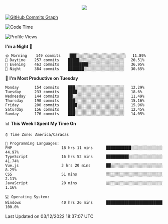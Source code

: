 <p align="center">
  <a href="http://www.github.com/thevacs">
    <img src="https://github-readme-streak-stats.herokuapp.com/?user=thevacs&stroke=ffffff&background=1c1917&ring=0891b2&fire=0891b2&currStreakNum=ffffff&currStreakLabel=0891b2&sideNums=ffffff&sideLabels=ffffff&dates=ffffff&hide_border=true" />
  </a>
  
  <a href="http://www.github.com/thevacs"><img src="https://activity-graph.herokuapp.com/graph?username=thevacs&bg_color=1c1917&color=ffffff&line=0891b2&point=ffffff&area_color=1c1917&area=true&hide_border=true&custom_title=GitHub%20Commits%20Graph" alt="GitHub Commits Graph" /></a>
 
</p>

<!--START_SECTION:waka-->
![Code Time](http://img.shields.io/badge/Code%20Time-923%20hrs%2020%20mins-blue)

![Profile Views](http://img.shields.io/badge/Profile%20Views-75-blue)

**I'm a Night 🦉** 

```text
🌞 Morning    149 commits    ███░░░░░░░░░░░░░░░░░░░░░░   11.89% 
🌆 Daytime    257 commits    █████░░░░░░░░░░░░░░░░░░░░   20.51% 
🌃 Evening    463 commits    █████████░░░░░░░░░░░░░░░░   36.95% 
🌙 Night      384 commits    ███████░░░░░░░░░░░░░░░░░░   30.65%

```
📅 **I'm Most Productive on Tuesday** 

```text
Monday       154 commits    ███░░░░░░░░░░░░░░░░░░░░░░   12.29% 
Tuesday      233 commits    ████░░░░░░░░░░░░░░░░░░░░░   18.6% 
Wednesday    144 commits    ██░░░░░░░░░░░░░░░░░░░░░░░   11.49% 
Thursday     190 commits    ███░░░░░░░░░░░░░░░░░░░░░░   15.16% 
Friday       200 commits    ████░░░░░░░░░░░░░░░░░░░░░   15.96% 
Saturday     156 commits    ███░░░░░░░░░░░░░░░░░░░░░░   12.45% 
Sunday       176 commits    ███░░░░░░░░░░░░░░░░░░░░░░   14.05%

```


📊 **This Week I Spent My Time On** 

```text
⌚︎ Time Zone: America/Caracas

💬 Programming Languages: 
PHP                      18 hrs 11 mins      ███████████░░░░░░░░░░░░░░   44.97% 
TypeScript               16 hrs 52 mins      ██████████░░░░░░░░░░░░░░░   41.74% 
Vue.js                   3 hrs 20 mins       ██░░░░░░░░░░░░░░░░░░░░░░░   8.25% 
CSS                      51 mins             ░░░░░░░░░░░░░░░░░░░░░░░░░   2.11% 
JavaScript               28 mins             ░░░░░░░░░░░░░░░░░░░░░░░░░   1.16%

💻 Operating System: 
Windows                  40 hrs 26 mins      █████████████████████████   100.0%

```


 Last Updated on 03/12/2022 18:37:07 UTC
<!--END_SECTION:waka-->
